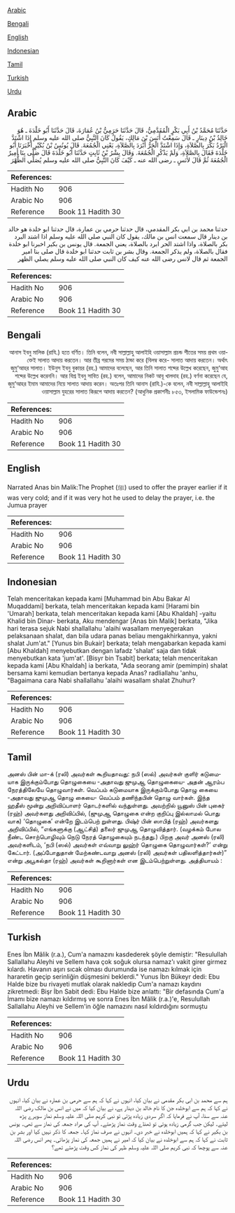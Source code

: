 [Arabic](#arabic)

[Bengali](#bengali)

[English](#english)

[Indonesian](#indonesian)

[Tamil](#tamil)

[Turkish](#turkish)

[Urdu](#urdu)

## Arabic


<div dir="rtl" lang="ar" style={{fontSize:'larger',backgroundColor:'#f8f9fa',padding:20}}>
حَدَّثَنَا مُحَمَّدُ بْنُ أَبِي بَكْرٍ الْمُقَدَّمِيُّ، قَالَ حَدَّثَنَا حَرَمِيُّ بْنُ عُمَارَةَ، قَالَ حَدَّثَنَا أَبُو خَلْدَةَ ـ هُوَ خَالِدُ بْنُ دِينَارٍ ـ قَالَ سَمِعْتُ أَنَسَ بْنَ مَالِكٍ، يَقُولُ كَانَ النَّبِيُّ صلى الله عليه وسلم إِذَا اشْتَدَّ الْبَرْدُ بَكَّرَ بِالصَّلاَةِ، وَإِذَا اشْتَدَّ الْحَرُّ أَبْرَدَ بِالصَّلاَةِ، يَعْنِي الْجُمُعَةَ‏.‏ قَالَ يُونُسُ بْنُ بُكَيْرٍ أَخْبَرَنَا أَبُو خَلْدَةَ فَقَالَ بِالصَّلاَةِ، وَلَمْ يَذْكُرِ الْجُمُعَةَ‏.‏ وَقَالَ بِشْرُ بْنُ ثَابِتٍ حَدَّثَنَا أَبُو خَلْدَةَ قَالَ صَلَّى بِنَا أَمِيرٌ الْجُمُعَةَ ثُمَّ قَالَ لأَنَسٍ ـ رضى الله عنه ـ كَيْفَ كَانَ النَّبِيُّ صلى الله عليه وسلم يُصَلِّي الظُّهْرَ
</div>
<div style={{backgroundColor:'#f8f9fa',padding:20, marginBottom: 10}}><table> <thead> <tr> <th>References:</th> <th></th> </tr> </thead> <tbody><tr><td>Hadith No</td><td>906</td></tr><tr><td>Arabic No</td><td>906</td></tr><tr><td>Reference</td><td>Book 11 Hadith 30</td></tr></tbody></table></div>


<div dir="rtl" lang="ar" style={{fontSize:'larger',backgroundColor:'#f8f9fa',padding:20}}>
حدثنا محمد بن ابي بكر المقدمي، قال حدثنا حرمي بن عمارة، قال حدثنا ابو خلدة هو خالد بن دينار قال سمعت انس بن مالك، يقول كان النبي صلى الله عليه وسلم اذا اشتد البرد بكر بالصلاة، واذا اشتد الحر ابرد بالصلاة، يعني الجمعة. قال يونس بن بكير اخبرنا ابو خلدة فقال بالصلاة، ولم يذكر الجمعة. وقال بشر بن ثابت حدثنا ابو خلدة قال صلى بنا امير الجمعة ثم قال لانس رضى الله عنه كيف كان النبي صلى الله عليه وسلم يصلي الظهر
</div>
<div style={{backgroundColor:'#f8f9fa',padding:20, marginBottom: 10}}><table> <thead> <tr> <th>References:</th> <th></th> </tr> </thead> <tbody><tr><td>Hadith No</td><td>906</td></tr><tr><td>Arabic No</td><td>906</td></tr><tr><td>Reference</td><td>Book 11 Hadith 30</td></tr></tbody></table></div>

## Bengali


<div dir="rtl" lang="bn" style={{fontSize:'larger',backgroundColor:'#f8f9fa',padding:20}}>
আনাস ইবনু মালিক (রাযি.) হতে বর্ণিত। তিনি বলেন, নবী সাল্লাল্লাহু আলাইহি ওয়াসাল্লাম প্রচন্ড শীতের সময় প্রথম ওয়াক্তেই সালাত আদায় করতেন। আর তীব্র গরমের সময় ঠান্ডা করে (বিলম্ব করে- সালাত আদায় করতেন। অর্থাৎ জুমু‘আহর সালাত। ইউনুস ইবনু বুকায়র (রহ.) আমাদের বলেছেন, আর তিনি সালাত শব্দের উল্লেখ করেছেন, জুমু‘আহ শব্দের উল্লেখ করেননি। আর বিশ্র ইবনু সাবিত (রহ.) বলেন, আমাদের নিকট আবূ খালদাহ (রহ.) বর্ণনা করেছেন যে, জুমু‘আহর ইমাম আমাদের নিয়ে সালাত আদায় করেন। অতঃপর তিনি আনাস (রাযি.)-কে বলেন, নবী সাল্লাল্লাহু আলাইহি ওয়াসাল্লাম যুহরের সালাত কিরূপে আদায় করতেন? (আধুনিক প্রকাশনীঃ ৮৫৩, ইসলামিক ফাউন্ডেশনঃ)
</div>
<div style={{backgroundColor:'#f8f9fa',padding:20, marginBottom: 10}}><table> <thead> <tr> <th>References:</th> <th></th> </tr> </thead> <tbody><tr><td>Hadith No</td><td>906</td></tr><tr><td>Arabic No</td><td>906</td></tr><tr><td>Reference</td><td>Book 11 Hadith 30</td></tr></tbody></table></div>

## English


<div dir="ltr" lang="en" style={{fontSize:'larger',backgroundColor:'#f8f9fa',padding:20}}>
Narrated Anas bin Malik:The Prophet (ﷺ) used to offer the prayer earlier if it was very cold; and if it was very hot he used to delay the prayer, i.e. the Jumua prayer
</div>
<div style={{backgroundColor:'#f8f9fa',padding:20, marginBottom: 10}}><table> <thead> <tr> <th>References:</th> <th></th> </tr> </thead> <tbody><tr><td>Hadith No</td><td>906</td></tr><tr><td>Arabic No</td><td>906</td></tr><tr><td>Reference</td><td>Book 11 Hadith 30</td></tr></tbody></table></div>

## Indonesian


<div dir="ltr" lang="id" style={{fontSize:'larger',backgroundColor:'#f8f9fa',padding:20}}>
Telah menceritakan kepada kami [Muhammad bin Abu Bakar Al Muqaddami] berkata, telah menceritakan kepada kami [Harami bin 'Umarah] berkata, telah menceritakan kepada kami [Abu Khaldah] -yaitu Khalid bin Dinar- berkata, Aku mendengar [Anas bin Malik] berkata, "Jika hari terasa sejuk Nabi shallallahu 'alaihi wasallam menyegerakan pelaksanaan shalat, dan bila udara panas beliau mengakhirkannya, yakni shalat Jum'at." [Yunus bin Bukair] berkata; telah mengabarkan kepada kami [Abu Khaldah] menyebutkan dengan lafadz 'shalat' saja dan tidak menyebutkan kata 'jum'at'. [Bisyr bin Tsabit] berkata; telah menceritakan kepada kami [Abu Khaldah] ia berkata, "Ada seorang amir (pemimpin) shalat bersama kami kemudian bertanya kepada Anas? radliallahu 'anhu, "Bagaimana cara Nabi shallallahu 'alaihi wasallam shalat Zhuhur?
</div>
<div style={{backgroundColor:'#f8f9fa',padding:20, marginBottom: 10}}><table> <thead> <tr> <th>References:</th> <th></th> </tr> </thead> <tbody><tr><td>Hadith No</td><td>906</td></tr><tr><td>Arabic No</td><td>906</td></tr><tr><td>Reference</td><td>Book 11 Hadith 30</td></tr></tbody></table></div>

## Tamil


<div dir="ltr" lang="ta" style={{fontSize:'larger',backgroundColor:'#f8f9fa',padding:20}}>
அனஸ் பின் மா-க் (ரலி) அவர்கள் கூறியதாவது: நபி (ஸல்) அவர்கள் குளிர் கடுமையாக இருக்கும்போது தொழுகையை -அதாவது ஜுமுஆ தொழுகையை- அதன் ஆரம்ப நேரத்திலேயே தொழுவார்கள். வெப்பம் கடுமையாக இருக்கும்போது தொழு கையை -அதாவது ஜுமுஆ தொழு கையை- வெப்பம் தணிந்தபின் தொழு வார்கள். இந்த ஹதீஸ் மூன்று அறிவிப்பாளர் தொடர்களில் வந்துள்ளது. அவற்றில் யூனுஸ் பின் புகைர் (ரஹ்) அவர்களது அறிவிப்பில், (ஜுமுஆ தொழுகை என்ற குறிப்பு இல்லாமல் பொது வாக) ‘தொழுகை’ என்றே இடம்பெற் றுள்ளது. பிஷ்ர் பின் ஸாபித் (ரஹ்) அவர்களது அறிவிப்பில், “எங்களுக்கு (ஆட்சித்) தலைர் ஜுமுஆ தொழுவித்தார். (வழக்கம் போல நீண்ட சொற்பொழிவும் நெடு நேரத் தொழுகையும் நடந்தது.) பிறகு அவர் அனஸ் (ரலி) அவர்களிடம், ‘நபி (ஸல்) அவர்கள் எவ்வாறு லுஹ்ர் தொழுகை தொழுவார்கள்?’ என்று கேட்டார். (அப்போதுதான் மேற்கண்டவாறு அனஸ் (ரலி) அவர்கள் பதிலளித்தார்கள்)” என்று அபூகல்தா (ரஹ்) அவர்கள் கூறினார்கள் என இடம்பெற்றுள்ளது. அத்தியாயம் :
</div>
<div style={{backgroundColor:'#f8f9fa',padding:20, marginBottom: 10}}><table> <thead> <tr> <th>References:</th> <th></th> </tr> </thead> <tbody><tr><td>Hadith No</td><td>906</td></tr><tr><td>Arabic No</td><td>906</td></tr><tr><td>Reference</td><td>Book 11 Hadith 30</td></tr></tbody></table></div>

## Turkish


<div dir="ltr" lang="tr" style={{fontSize:'larger',backgroundColor:'#f8f9fa',padding:20}}>
Enes İbn Mâlik (r.a.), Cum'a namazını kasdederek şöyle demiştir: "Resulullah Sallallahu Aleyhi ve Sellem hava çok soğuk olursa namaz'ı vakit girer girmez kılardı. Havanın aşırı sıcak olması durumunda ise namazı kılmak için hararetin geçip serinliğin düşmesini beklerdi." Yunus İbn Bükeyr dedi: Ebu Halde bize bu rivayeti mutlak olarak nakledip Cum'a namazı kaydını zikretmedi: Bişr İbn Sabit dedi: Ebu Halde bize anlattı: "Bir defasında Cum'a İmamı bize namazı kıldırmış ve sonra Enes İbn Mâlik (r.a.)'e, Resulullah Sallallahu Aleyhi ve Sellem'in öğle namazını nasıl kıldırdığını sormuştu
</div>
<div style={{backgroundColor:'#f8f9fa',padding:20, marginBottom: 10}}><table> <thead> <tr> <th>References:</th> <th></th> </tr> </thead> <tbody><tr><td>Hadith No</td><td>906</td></tr><tr><td>Arabic No</td><td>906</td></tr><tr><td>Reference</td><td>Book 11 Hadith 30</td></tr></tbody></table></div>

## Urdu


<div dir="rtl" lang="ur" style={{fontSize:'larger',backgroundColor:'#f8f9fa',padding:20}}>
ہم سے محمد بن ابی بکر مقدمی نے بیان کیا، انہوں نے کہا کہ ہم سے حرمی بن عمارہ نے بیان کیا، انہوں نے کہا کہ ہم سے ابوخلدہ جن کا نام خالد بن دینار ہے، نے بیان کیا کہ میں نے انس بن مالک رضی اللہ عنہ سے سنا، آپ نے فرمایا کہ اگر سردی زیادہ پڑتی تو نبی کریم صلی اللہ علیہ وسلم نماز سویرے پڑھ لیتے۔ لیکن جب گرمی زیادہ ہوتی تو ٹھنڈے وقت نماز پڑھتے۔ آپ کی مراد جمعہ کی نماز سے تھی۔ یونس بن بکیر نے کہا کہ ہمیں ابوخلدہ نے خبر دی۔ انہوں نے صرف نماز کہا۔ جمعہ کا ذکر نہیں کیا اور بشر بن ثابت نے کہا کہ ہم سے ابوخلدہ نے بیان کیا کہ امیر نے ہمیں جمعہ کی نماز پڑھائی۔ پھر انس رضی اللہ عنہ سے پوچھا کہ نبی کریم صلی اللہ علیہ وسلم ظہر کی نماز کس وقت پڑھتے تھے؟
</div>
<div style={{backgroundColor:'#f8f9fa',padding:20, marginBottom: 10}}><table> <thead> <tr> <th>References:</th> <th></th> </tr> </thead> <tbody><tr><td>Hadith No</td><td>906</td></tr><tr><td>Arabic No</td><td>906</td></tr><tr><td>Reference</td><td>Book 11 Hadith 30</td></tr></tbody></table></div>